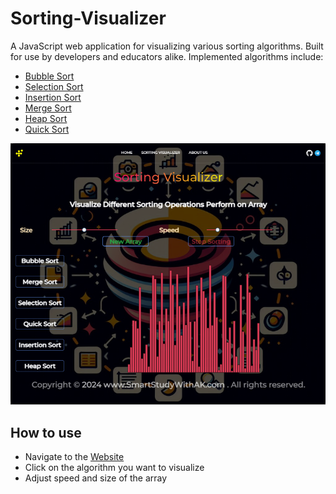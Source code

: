 # Sorting-Visualizer

A JavaScript web application for visualizing various sorting algorithms. Built for use by developers and educators alike. Implemented algorithms include:

- [Bubble Sort](https://en.wikipedia.org/wiki/Bubble_sort)
- [Selection Sort](https://en.wikipedia.org/wiki/Selection_sort)
- [Insertion Sort](https://en.wikipedia.org/wiki/Insertion_sort)
- [Merge Sort](https://en.wikipedia.org/wiki/Merge_sort)
- [Heap Sort](https://en.wikipedia.org/wiki/Heapsort)
- [Quick Sort](https://en.wikipedia.org/wiki/Quicksort)

![sorting_process](https://github.com/Ajitkhanta48/Sorting_Visualizer-/blob/main/Preview.png)

## How to use

- Navigate to the [Website](https://ajitkhanta48.github.io/Sorting_Visualizer-/)
- Click on the algorithm you want to visualize
- Adjust speed and size of the array

